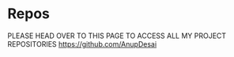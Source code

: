 # Repos

 PLEASE HEAD OVER TO THIS PAGE TO ACCESS ALL MY PROJECT REPOSITORIES
 https://github.com/AnupDesai
